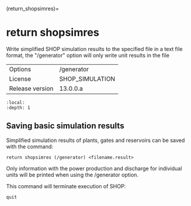 (return_shopsimres)=
# return shopsimres
Write simplified SHOP simulation results to the specified file in a text file format, the "/generator" option will only write unit results in the file

|   |   |
|---|---|
|Options|/generator|
|License|SHOP_SIMULATION|
|Release version|13.0.0.a|

```{contents}
:local:
:depth: 1
```

## Saving basic simulation results
Simplified simulation results of plants, gates and reservoirs can be saved with the command:
```
return shopsimres (/generator) <filename.result>
```

Only [](plant) information with the power production and discharge for individual units will be printed when using the /generator option.

This command will terminate execution of SHOP:
```
quit
```



